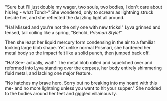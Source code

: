 "Sure but I'll just double my wager, two souls, two bodies, I don't care about his leg - what Tondr-" She wondered, only to scream as lightning struck beside her, and she reflected the dazzling light all around.     

"Ha! Missed and you're not the only one with new tricks!" Lyva grinned and tensed, tail coiling like a spring, "Behold, *Prismari Style*!"    

Then she leapt her liquid mercury form condensing in the air to a familiar looking large blob shape. Yet unlike normal Prismari, she hardened her metal body so the impact felt like a solid punch, then jumped back off.      

"Ha! See- actually, wait!" The metal blob rolled and squelched over and reformed into Lyva standing over the corpses, her body entirely shimmering fluid metal, and  lacking one major feature.   

"No hatches my brave hero. Sorry but no breaking into my hoard with  this me- and no more lightning unless you want to hit your supper." She nodded to the bodies around her feet and giggled villainous ly.